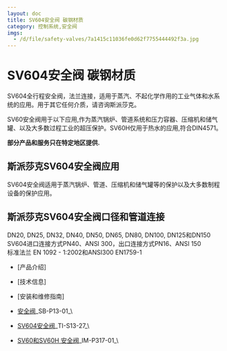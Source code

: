 ```yaml
---
layout: doc
title: SV604安全阀 碳钢材质
category: 控制系统,安全阀
imgs:
  - /d/file/safety-valves/7a1415c11036fe0d62f7755444492f3a.jpg
---
```


# SV604安全阀 碳钢材质

SV604全行程安全阀，法兰连接，适用于蒸汽、不起化学作用的工业气体和水系统的应用。用于其它任何介质，请咨询斯派莎克。

SV60安全阀用于以下应用,作为蒸汽锅炉、管道系统和压力容器、压缩机和储气罐、以及大多数过程工业的超压保护。SV60H仅用于热水的应用,符合DIN4571。

**部分产品和服务只在特定地区提供.**

## 斯派莎克SV604安全阀应用

SV604安全阀适用于蒸汽锅炉、管道、压缩机和储气罐等的保护以及大多数制程设备的保护应用。

## 斯派莎克SV604安全阀口径和管道连接

DN20, DN25, DN32, DN40, DN50, DN65, DN80, DN100, DN125和DN150  
SV604进口连接方式PN40、ANSI 300，出口连接方式PN16、ANSI 150  
标准法兰 EN 1092 - 1:2002和ANSI300 EN1759-1

- [产品介绍]
- [技术信息]
- [安装和维修指南]

- [安全阀](https://assets.spiraxvalve.com/pdf/SB-P13-01-安全阀%202014.pdf)\_SB-P13-01\_\

- [SV604安全阀](https://assets.spiraxvalve.com/pdf/TI-S13-27-SV60%20%20安全阀.pdf)\_TI-S13-27\_\

- [SV60和SV60H 安全阀](https://assets.spiraxvalve.com/pdf/IM-P317-01-SV60和SV60H%20安全阀.pdf)\_IM-P317-01\_\
